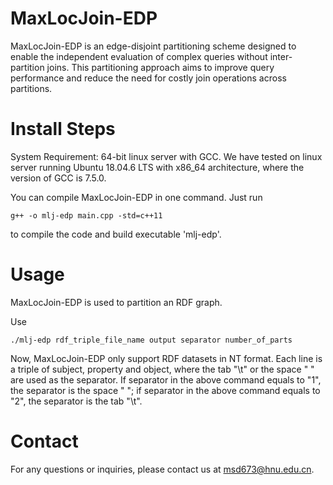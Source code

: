 # MaxLocJoin-EDP
MaxLocJoin-EDP is an edge-disjoint partitioning scheme designed to enable the independent evaluation of complex queries without inter-partition joins. This partitioning approach aims to improve query performance and reduce the need for costly join operations across partitions.

# Install Steps
System Requirement: 64-bit linux server with GCC. We have tested on linux server running Ubuntu 18.04.6 LTS with x86_64 architecture, where the version of GCC is 7.5.0.

You can compile MaxLocJoin-EDP in one command. Just run

``g++ -o mlj-edp main.cpp -std=c++11``

to compile the code and build executable 'mlj-edp'.

# Usage
MaxLocJoin-EDP is used to partition an RDF graph.

Use

``./mlj-edp rdf_triple_file_name output separator number_of_parts``

Now, MaxLocJoin-EDP only support RDF datasets in NT format. Each line is a triple of subject, property and object, where the tab "\t" or the space " " are used as the separator. If separator in the above command equals to "1", the separator is the space " "; if separator in the above command equals to "2", the separator is the tab "\t".

# Contact
For any questions or inquiries, please contact us at msd673@hnu.edu.cn.
